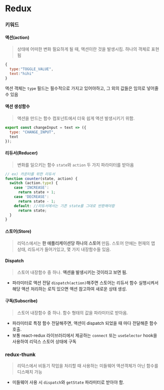# Redux

### 키워드
#### 액션(action)
> 상태에 어떠한 변화 필요하게 될 때, 액션이란 것을 발생시킴. 
> 하나의 객체로 표현됨
```jsx
{
  type:"TOGGLE_VALUE",
  text:"hihi"
}
```
액션 객체는 `type` 필드는 필수적으로 가지고 있어야하고, 그 외의 값들은 임의로 넣어줄 수 있음

#### 액션 생성함수
> 액션을 만드는 함수
> 컴포넌트에서 더욱 쉽게 액션 발생시키기 위함.
```jsx
export const changeInput = text => ({ 
  type: "CHANGE_INPUT",
  text
});
```

#### 리듀서(Reducer)
> 변화를 일으키는 함수
> `state`와 `action` 두 가지 파라미터를 받아옴
```jsx
// ex) 카운터를 위한 리듀서
function counter(state, action) {
  switch (action.type) {
    case 'INCREASE':
      return state + 1;
    case 'DECREASE':
      return state - 1;
    default: //리듀서에서는 기존 state를 그대로 반환해야함
      return state;
  }
}
```

#### 스토어(Store)
> 리덕스에서는 **한 애플리케이션당 하나의 스토어** 만듬. 스토어 안에는 현재의 앱 상태, 리듀서가 들어가있고, 몇 가지 내장함수들 있음.

#### Dispatch
> 스토어 내장함수 중 하나. 
> **액션을 발생시키는 것이라고 보면 됨.**
- 파라미터로 액션 전달 `dispatch(action)`해주면 스토어는 리듀서 함수 실행시켜서 해당 액션 처리하는 로직 있으면 액션 참고하여 새로운 상태 생성.

#### 구독(Subscribe)
> 스토어 내장함수 중 하나.
> 함수 형태의 값을 파라미터로 받아옴.
- 파라미터로 특정 함수 전달해주면, 액션이 dispatch 되었을 때 마다 전달해준 함수 호출.
- 보통 react-redux 라이브러리에서 제공하는 `connect` 또는 `useSelector` hook을 사용하여 리덕스 스토어 상태에 구독

### redux-thunk
> 리덕스에서 비동기 작업을 처리할 때 사용하는 미들웨어
> 액션객체가 아닌 함수를 디스패치 가능
- 미들웨어 사용 시 `dispatch`와 `getState` 파라미터로 받아야 함.
